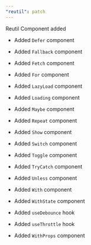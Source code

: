 ```yaml
---
"reutil": patch
---
```


Reutil Component added

- Added `Defer` component
- Added `Fallback` component
- Added `Fetch` component
- Added `For` component
- Added `LazyLoad` component
- Added `Loading` component
- Added `Maybe` component
- Added `Repeat` component
- Added `Show` component
- Added `Switch` component
- Added `Toggle` component
- Added `TryCatch` component
- Added `Unless` component
- Added `With` component
- Added `WithState` component

- Added `useDebounce` hook
- Added `useThrottle` hook
- Added `WithProps` component
